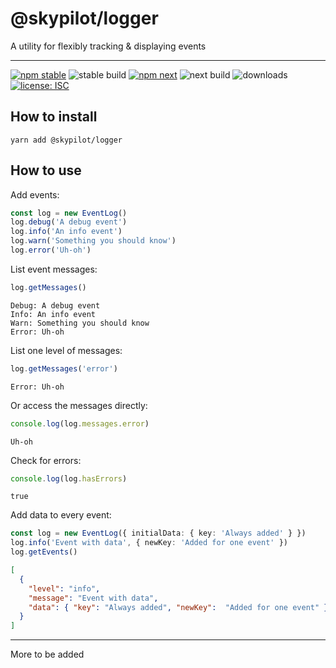 # @skypilot/logger

A utility for flexibly tracking & displaying events

---

[![npm stable](https://img.shields.io/npm/v/@skypilot/logger?label=stable)](https://www.npmjs.com/package/@skypilot/logger)
![stable build](https://img.shields.io/github/workflow/status/skypilot-dev/logger/Stable%20release?label=stable%20build)
[![npm next](https://img.shields.io/npm/v/@skypilot/logger/next?label=next)](https://www.npmjs.com/package/@skypilot/logger)
![next build](https://img.shields.io/github/workflow/status/skypilot-dev/logger/Prerelease?branch=next&label=next%20build)
![downloads](https://img.shields.io/npm/dm/@skypilot/logger)
[![license: ISC](https://img.shields.io/badge/license-ISC-blue.svg)](https://opensource.org/licenses/ISC)

## How to install

```console
yarn add @skypilot/logger
```

## How to use

Add events:

```typescript
const log = new EventLog()
log.debug('A debug event')
log.info('An info event')
log.warn('Something you should know')
log.error('Uh-oh')
```

List event messages:

```typescript
log.getMessages()
```

```text
Debug: A debug event
Info: An info event
Warn: Something you should know
Error: Uh-oh
```

List one level of messages:

```typescript
log.getMessages('error')
```

```text
Error: Uh-oh
```

Or access the messages directly:

```typescript
console.log(log.messages.error)
```
```text
Uh-oh
```

Check for errors:

```typescript
console.log(log.hasErrors)
```

```text
true
```

Add data to every event:

```typescript
const log = new EventLog({ initialData: { key: 'Always added' } })
log.info('Event with data', { newKey: 'Added for one event' })
log.getEvents()
```

```json
[
  {
    "level": "info",
    "message": "Event with data",
    "data": { "key": "Always added", "newKey":  "Added for one event" }
  }
]
```

---

More to be added

